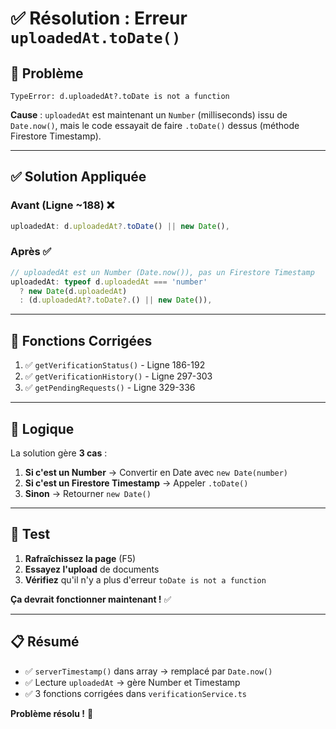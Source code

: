 # ✅ Résolution : Erreur `uploadedAt.toDate()`

## 🐛 Problème

```
TypeError: d.uploadedAt?.toDate is not a function
```

**Cause** : `uploadedAt` est maintenant un `Number` (milliseconds) issu de `Date.now()`, mais le code essayait de faire `.toDate()` dessus (méthode Firestore Timestamp).

---

## ✅ Solution Appliquée

### Avant (Ligne ~188) ❌
```typescript
uploadedAt: d.uploadedAt?.toDate() || new Date(),
```

### Après ✅
```typescript
// uploadedAt est un Number (Date.now()), pas un Firestore Timestamp
uploadedAt: typeof d.uploadedAt === 'number' 
  ? new Date(d.uploadedAt) 
  : (d.uploadedAt?.toDate?.() || new Date()),
```

---

## 📝 Fonctions Corrigées

1. ✅ `getVerificationStatus()` - Ligne 186-192
2. ✅ `getVerificationHistory()` - Ligne 297-303
3. ✅ `getPendingRequests()` - Ligne 329-336

---

## 🎯 Logique

La solution gère **3 cas** :

1. **Si c'est un Number** → Convertir en Date avec `new Date(number)`
2. **Si c'est un Firestore Timestamp** → Appeler `.toDate()`
3. **Sinon** → Retourner `new Date()`

---

## 🚀 Test

1. **Rafraîchissez la page** (F5)
2. **Essayez l'upload** de documents
3. **Vérifiez** qu'il n'y a plus d'erreur `toDate is not a function`

**Ça devrait fonctionner maintenant !** ✅

---

## 📋 Résumé

- ✅ `serverTimestamp()` dans array → remplacé par `Date.now()`
- ✅ Lecture `uploadedAt` → gère Number et Timestamp
- ✅ 3 fonctions corrigées dans `verificationService.ts`

**Problème résolu !** 🎉

